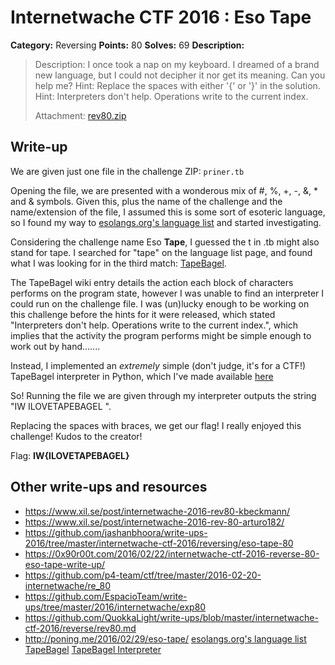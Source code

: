 # Internetwache CTF 2016 : Eso Tape

**Category:** Reversing
**Points:** 80
**Solves:** 69
**Description:**

> Description: I once took a nap on my keyboard. I dreamed of a brand new language, but I could not decipher it nor get its meaning. Can you help me? Hint: Replace the spaces with either '{' or '}' in the solution. Hint: Interpreters don't help. Operations write to the current index.
> 
> 
> Attachment: [rev80.zip](./rev80.zip)


## Write-up

We are given just one file in the challenge ZIP: `priner.tb`

Opening the file, we are presented with a wonderous mix of #, %, +, -, &, * and & symbols. Given this, plus the name of the challenge and the name/extension of the file, I assumed this is some sort of esoteric language, so I found my way to [esolangs.org's language list](http://esolangs.org/wiki/Language_list) and started investigating.

Considering the challenge name Eso **Tape**, I guessed the t in .tb might also stand for tape. I searched for "tape" on the language list page, and found what I was looking for in the third match: [TapeBagel](http://esolangs.org/wiki/TapeBagel).

The TapeBagel wiki entry details the action each block of characters performs on the program state, however I was unable to find an interpreter I could run on the challenge file. I was (un)lucky enough to be working on this challenge before the hints for it were released, which stated "Interpreters don't help. Operations write to the current index.", which implies that the activity the program performs might be simple enough to work out by hand.......

Instead, I implemented an *extremely* simple (don't judge, it's for a CTF!) TapeBagel interpreter in Python, which I've made available [here](https://github.com/jashanbhoora/TapeBagel-Interpreter)

So! Running the file we are given through my interpreter outputs the string "IW ILOVETAPEBAGEL ".

Replacing the spaces with braces, we get our flag!
I really enjoyed this challenge! Kudos to the creator!

Flag: **IW{ILOVETAPEBAGEL}**

## Other write-ups and resources

* <https://www.xil.se/post/internetwache-2016-rev80-kbeckmann/>
* <https://www.xil.se/post/internetwache-2016-rev-80-arturo182/>
* <https://github.com/jashanbhoora/write-ups-2016/tree/master/internetwache-ctf-2016/reversing/eso-tape-80>
* <https://0x90r00t.com/2016/02/22/internetwache-ctf-2016-reverse-80-eso-tape-write-up/>
* <https://github.com/p4-team/ctf/tree/master/2016-02-20-internetwache/re_80>
* <https://github.com/EspacioTeam/write-ups/tree/master/2016/internetwache/exp80>
* <https://github.com/QuokkaLight/write-ups/blob/master/internetwache-ctf-2016/reverse/rev80.md>
* <http://poning.me/2016/02/29/eso-tape/>
[esolangs.org's language list](http://esolangs.org/wiki/Language_list)
[TapeBagel](http://esolangs.org/wiki/TapeBagel)
[TapeBagel Interpreter](https://github.com/jashanbhoora/TapeBagel-Interpreter)
